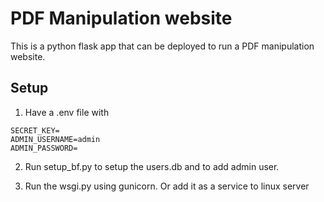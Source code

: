 # PDF Manipulation website

This is a python flask app that can be deployed to run a PDF manipulation website.

## Setup

1. Have a .env file with

```
SECRET_KEY=
ADMIN_USERNAME=admin
ADMIN_PASSWORD=
```

2. Run setup_bf.py to setup the users.db and to add admin user.

3. Run the wsgi.py using gunicorn. Or add it as a service to linux server
